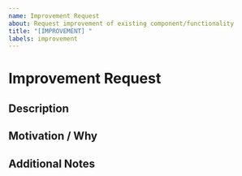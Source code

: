 ```yaml
---
name: Improvement Request
about: Request improvement of existing component/functionality
title: "[IMPROVEMENT] "
labels: improvement
---
```


# Improvement Request

## Description

<!-- description of requested improvement -->

## Motivation / Why

<!-- explanation why this improvement is needed and what value it would bring -->

## Additional Notes

<!-- extra context, implementation guidance, examples, etc. -->
